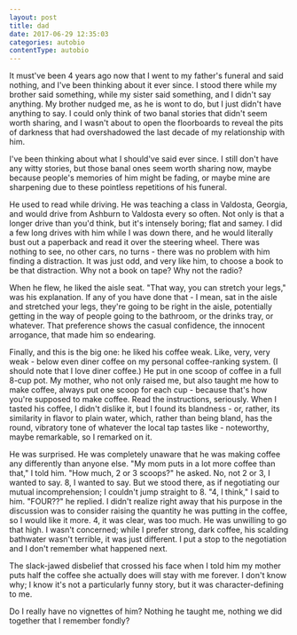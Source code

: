 ```yaml
---
layout: post
title: dad
date: 2017-06-29 12:35:03
categories: autobio
contentType: autobio
---
```

It must've been 4 years ago now that I went to my father's funeral and said nothing, and I've been thinking about it ever since.  I stood there while my brother said something, while my sister said something, and I didn't say anything.  My brother nudged me, as he is wont to do, but I just didn't have anything to say.  I could only think of two banal stories that didn't seem worth sharing, and I wasn't about to open the floorboards to reveal the pits of darkness that had overshadowed the last decade of my relationship with him.

I've been thinking about what I should've said ever since.  I still don't have any witty stories, but those banal ones seem worth sharing now, maybe because people's memories of him might be fading, or maybe mine are sharpening due to these pointless repetitions of his funeral.

He used to read while driving.  He was teaching a class in Valdosta, Georgia, and would drive from Ashburn to Valdosta every so often.  Not only is that a longer drive than you'd think, but it's intensely boring; flat and samey.  I did a few long drives with him while I was down there, and he would literally bust out a paperback and read it over the steering wheel.  There was nothing to see, no other cars, no turns - there was no problem with him finding a distraction.  It was just odd, and very like him, to choose a book to be that distraction.  Why not a book on tape?  Why not the radio?

When he flew, he liked the aisle seat.  "That way, you can stretch your legs," was his explanation.  If any of you have done that - I mean, sat in the aisle and stretched your legs, they're going to be right in the aisle, potentially getting in the way of people going to the bathroom, or the drinks tray, or whatever.  That preference shows the casual confidence, the innocent arrogance, that made him so endearing.

Finally, and this is the big one: he liked his coffee weak.  Like, very, very weak - below even diner coffee on my personal coffee-ranking system.  (I should note that I love diner coffee.)  He put in one scoop of coffee in a full 8-cup pot.  My mother, who not only raised me, but also taught me how to make coffee, always put one scoop for each cup - because that's how you're supposed to make coffee.  Read the instructions, seriously.  When I tasted his coffee, I didn't dislike it, but I found its blandness - or, rather, its similarity in flavor to plain water, which, rather than being bland, has the round, vibratory tone of whatever the local tap tastes like - noteworthy, maybe remarkable, so I remarked on it.  

He was surprised.  He was completely unaware that he was making coffee any differently than anyone else.  "My mom puts in a lot more coffee than that," I told him.  "How much, 2 or 3 scoops?" he asked.  No, not 2 or 3, I wanted to say.  8, I wanted to say.  But we stood there, as if negotiating our mutual incomprehension; I couldn't jump straight to 8.  "4, I think," I said to him.  "FOUR??" he replied.  I didn't realize right away that his purpose in the discussion was to consider raising the quantity he was putting in the coffee, so I would like it more.  4, it was clear, was too much.  He was unwilling to go that high.  I wasn't concerned; while I prefer strong, dark coffee, his scalding bathwater wasn't terrible, it was just different.  I put a stop to the negotiation and I don't remember what happened next.

The slack-jawed disbelief that crossed his face when I told him my mother puts half the coffee she actually does will stay with me forever.  I don't know why; I know it's not a particularly funny story, but it was character-defining to me.

Do I really have no vignettes of him?  Nothing he taught me, nothing we did together that I remember fondly?